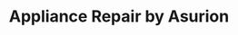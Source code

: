 ---
title: "Appliance Repair by Asurion"
url: /nashville/appliance-repair-by-asurion-charlotte-pike/
shop: Haushaltsgeräte
---